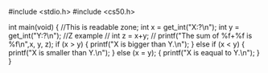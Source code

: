 #include <stdio.h>
#include <cs50.h>

int main(void)
{
    //This is readable zone;
    int x = get_int("X:?\n");
    int y = get_int("Y:?\n");
    //Z example
    //    int z = x+y;
    //    printf("The sum of %f+%f is %f\n",x, y, z);
    if (x > y)
    {
        printf("X is bigger than Y.\n");
    }
    else if (x < y)
    {
        printf("X is smaller than Y.\n");
    }
    else (x = y);
    {
        printf("X is eaqual to Y.\n");
    }
}
